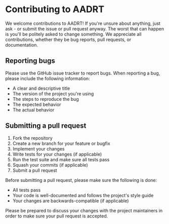 # Contributing to AADRT

We welcome contributions to AADRT! If you're unsure about anything, just ask - or submit the issue or pull request anyway. The worst that can happen is you'll be politely asked to change something. We appreciate all contributions, whether they be bug reports, pull requests, or documentation.

## Reporting bugs

Please use the GitHub issue tracker to report bugs. When reporting a bug, please include the following information:

- A clear and descriptive title
- The version of the project you're using
- The steps to reproduce the bug
- The expected behavior
- The actual behavior

## Submitting a pull request

1. Fork the repository
2. Create a new branch for your feature or bugfix
3. Implement your changes
4. Write tests for your changes (if applicable)
5. Run the test suite and make sure all tests pass
6. Squash your commits (if applicable)
7. Submit a pull request

Before submitting a pull request, please make sure the following is done:

- All tests pass
- Your code is well-documented and follows the project's style guide
- Your changes are backwards-compatible (if applicable)

Please be prepared to discuss your changes with the project maintainers in order to make sure your pull request is accepted.